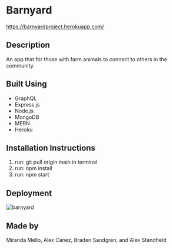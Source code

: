 # Barnyard

https://barnyardproject.herokuapp.com/

## Description
An app that for those with farm animals to connect to others in the community.

## Built Using
* GraphQL
* Express.js
* Node.js
* MongoDB
* MERN
* Heroku

## Installation Instructions
1. run: git pull origin main in terminal
3. run: npm install
4. run: npm start

## Deployment

![barnyard](https://user-images.githubusercontent.com/96323393/187098189-60ca675e-3490-4042-962a-8c88b9c813a7.jpg)


## Made by
Miranda Mello, Alex Canez, Braden Sandgren, and Alex Standfield
